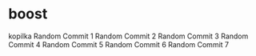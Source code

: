# boost
kopilka
Random Commit 1
Random Commit 2
Random Commit 3
Random Commit 4
Random Commit 5
Random Commit 6
Random Commit 7
